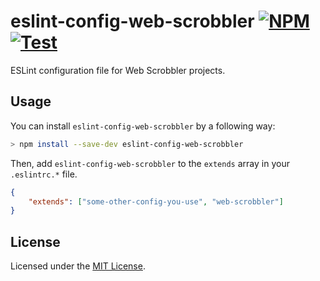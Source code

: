 # eslint-config-web-scrobbler [![NPM][npm-badge]][npm] [![Test][workflow-badge]][workflow]

ESLint configuration file for Web Scrobbler projects.

## Usage

You can install `eslint-config-web-scrobbler` by a following way:

```sh
> npm install --save-dev eslint-config-web-scrobbler
```

Then, add `eslint-config-web-scrobbler` to the `extends` array in your
`.eslintrc.*` file.

```json
{
	"extends": ["some-other-config-you-use", "web-scrobbler"]
}
```

## License

Licensed under the [MIT License](./LICENSE).

<!-- Badges -->

[npm-badge]: https://img.shields.io/npm/v/eslint-config-web-scrobbler
[workflow-badge]: https://github.com/web-scrobbler/eslint-config-web-scrobbler/workflows/Lint/badge.svg

<!-- Related pages -->

[npm]: https://www.npmjs.com/package/eslint-config-web-scrobbler
[workflow]: https://github.com/web-scrobbler/eslint-config-web-scrobbler/actions?query=workflow%3ALint
